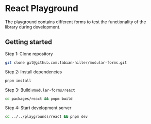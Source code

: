 # React Playground

The playground contains different forms to test the functionality of the library during development.

## Getting started

Step 1: Clone repository

```bash
git clone git@github.com:fabian-hiller/modular-forms.git
```

Step 2: Install dependencies

```bash
pnpm install
```

Step 3: Build `@modular-forms/react`

```bash
cd packages/react && pnpm build
```

Step 4: Start development server

```bash
cd ../../playgrounds/react && pnpm dev
```
